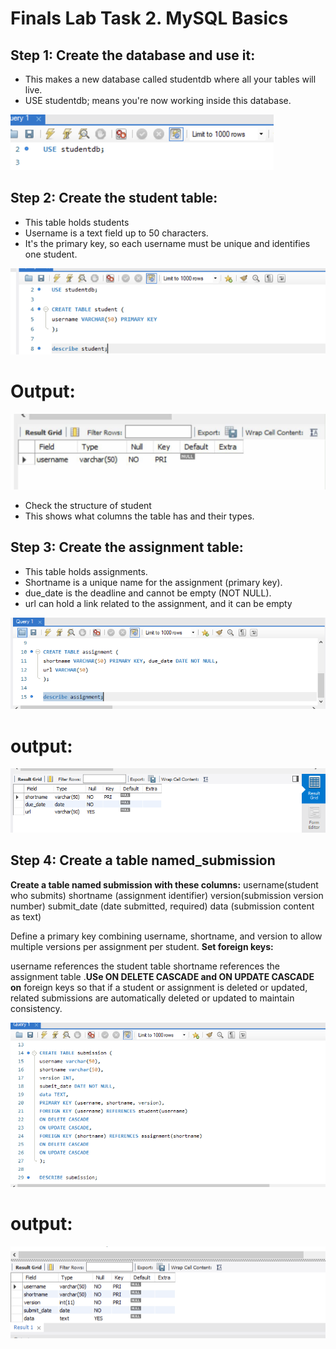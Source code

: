 # Finals Lab Task 2. MySQL Basics

## Step 1: Create the database and use it:
- This makes a new database called studentdb where all your tables will live.
- USE studentdb; means you're now working inside this database.
<img src="IMG_20250518_153924%20(2).png">


## Step 2: Create the student table:
- This table holds students
- Username is a text field up to 50
characters.
- It's the primary key, so each username
must be unique and identifies one
student.

<img src="IMG_20250520_190743.png">

# Output:
<img src="Screenshot_2025-04-27-00-07-48-125_com.miui.gallery-edit.jpg">

- Check the structure of student
- This shows what columns the table has
and their types.

## Step 3: Create the assignment table:
- This table holds assignments.
- Shortname is a unique name for the assignment (primary key).
- due_date is the deadline and cannot be empty (NOT NULL).
- url can hold a link related to the assignment, and it can be empty 

<img src="IMG_20250520_191501%20(1).png">

# output: 

<img src="assignment%201.png">


## Step 4: Create a table named_submission
**Create a table named submission with these columns:**
username(student who submits)
shortname (assignment identifier)
version(submission version number)
submit_date (date submitted, required)
data (submission content as text)

Define a primary key combining username, shortname, and version to allow multiple versions per assignment per student.
**Set foreign keys:**

username references the student table
shortname references the assignment
table
.**USe ON DELETE CASCADE and ON UPDATE CASCADE on** foreign keys so that if a student or assignment is deleted or
updated, related submissions are automatically deleted or updated to maintain consistency.

<img src="IMG_20250518_145732%20(1).png">

# output:
<img src="IMG_20250518_145901%20(1).png">
